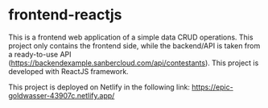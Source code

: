 # frontend-reactjs

This is a frontend web application of a simple data CRUD operations. This project only contains the frontend side, while the backend/API is taken from a ready-to-use API (https://backendexample.sanbercloud.com/api/contestants). This project is developed with ReactJS framework.

This project is deployed on Netlify in the following link: https://epic-goldwasser-43907c.netlify.app/
